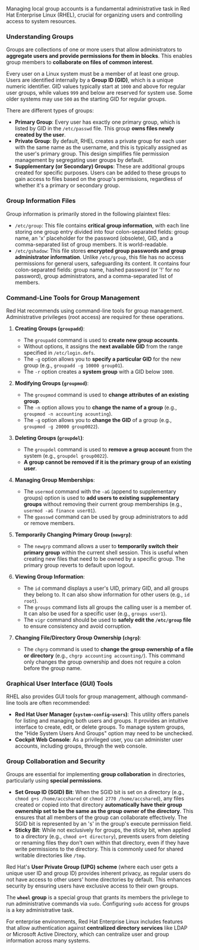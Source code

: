 Managing local group accounts is a fundamental administrative task in Red Hat Enterprise Linux (RHEL), crucial for organizing users and controlling access to system resources.

### Understanding Groups
Groups are collections of one or more users that allow administrators to **aggregate users and provide permissions for them in blocks**. This enables group members to **collaborate on files of common interest**.

Every user on a Linux system must be a member of at least one group. Users are identified internally by a **Group ID (GID)**, which is a unique numeric identifier. GID values typically start at `1000` and above for regular user groups, while values `999` and below are reserved for system use. Some older systems may use `500` as the starting GID for regular groups.

There are different types of groups:
*   **Primary Group**: Every user has exactly one primary group, which is listed by GID in the `/etc/passwd` file. This group **owns files newly created by the user**.
*   **Private Group**: By default, RHEL creates a private group for each user with the same name as the username, and this is typically assigned as the user's primary group. This design simplifies file permission management by segregating user groups by default.
*   **Supplementary (or Secondary) Groups**: These are additional groups created for specific purposes. Users can be added to these groups to gain access to files based on the group's permissions, regardless of whether it's a primary or secondary group.

### Group Information Files
Group information is primarily stored in the following plaintext files:
*   `/etc/group`: This file contains **critical group information**, with each line storing one group entry divided into four colon-separated fields: group name, an 'x' placeholder for the password (obsolete), GID, and a comma-separated list of group members. It is world-readable.
*   `/etc/gshadow`: This file stores **encrypted group passwords and group administrator information**. Unlike `/etc/group`, this file has no access permissions for general users, safeguarding its content. It contains four colon-separated fields: group name, hashed password (or '!' for no password), group administrators, and a comma-separated list of members.

### Command-Line Tools for Group Management
Red Hat recommends using command-line tools for group management. Administrative privileges (root access) are required for these operations.

1.  **Creating Groups (`groupadd`)**:
    *   The `groupadd` command is used to **create new group accounts**.
    *   Without options, it assigns the **next available GID** from the range specified in `/etc/login.defs`.
    *   The `-g` option allows you to **specify a particular GID** for the new group (e.g., `groupadd -g 10000 group01`).
    *   The `-r` option creates a **system group** with a GID below `1000`.

2.  **Modifying Groups (`groupmod`)**:
    *   The `groupmod` command is used to **change attributes of an existing group**.
    *   The `-n` option allows you to **change the name of a group** (e.g., `groupmod -n accounting acounting`).
    *   The `-g` option allows you to **change the GID** of a group (e.g., `groupmod -g 20000 group0022`).

3.  **Deleting Groups (`groupdel`)**:
    *   The `groupdel` command is used to **remove a group account** from the system (e.g., `groupdel group0022`).
    *   **A group cannot be removed if it is the primary group of an existing user**.

4.  **Managing Group Memberships**:
    *   The `usermod` command with the `-aG` (append to supplementary groups) option is used to **add users to existing supplementary groups** without removing their current group memberships (e.g., `usermod -aG finance user01`).
    *   The `gpasswd` command can be used by group administrators to add or remove members.

5.  **Temporarily Changing Primary Group (`newgrp`)**:
    *   The `newgrp` command allows a user to **temporarily switch their primary group** within the current shell session. This is useful when creating new files that need to be owned by a specific group. The primary group reverts to default upon logout.

6.  **Viewing Group Information**:
    *   The `id` command displays a user's UID, primary GID, and all groups they belong to. It can also show information for other users (e.g., `id root`).
    *   The `groups` command lists all groups the calling user is a member of. It can also be used for a specific user (e.g., `groups user1`).
    *   The `vigr` command should be used to **safely edit the `/etc/group` file** to ensure consistency and avoid corruption.

7.  **Changing File/Directory Group Ownership (`chgrp`)**:
    *   The `chgrp` command is used to **change the group ownership of a file or directory** (e.g., `chgrp accounting accounting/`). This command only changes the group ownership and does not require a colon before the group name.

### Graphical User Interface (GUI) Tools
RHEL also provides GUI tools for group management, although command-line tools are often recommended:
*   **Red Hat User Manager (`system-config-users`)**: This utility offers panels for listing and managing both users and groups. It provides an intuitive interface to create, edit, or delete groups. To manage system groups, the "Hide System Users And Groups" option may need to be unchecked.
*   **Cockpit Web Console**: As a privileged user, you can administer user accounts, including groups, through the web console.

### Group Collaboration and Security
Groups are essential for implementing **group collaboration** in directories, particularly using **special permissions**.
*   **Set Group ID (SGID) Bit**: When the SGID bit is set on a directory (e.g., `chmod g+s /home/accshared` or `chmod 2770 /home/accshared`), any files created or copied into that directory **automatically have their group ownership set to be the same as the group owner of the directory**. This ensures that all members of the group can collaborate effectively. The SGID bit is represented by an 's' in the group's execute permission field.
*   **Sticky Bit**: While not exclusively for groups, the sticky bit, when applied to a directory (e.g., `chmod o+t directory`), prevents users from deleting or renaming files they don't own within that directory, even if they have write permissions to the directory. This is commonly used for shared writable directories like `/tmp`.

Red Hat's **User Private Group (UPG) scheme** (where each user gets a unique user ID and group ID) provides inherent privacy, as regular users do not have access to other users' home directories by default. This enhances security by ensuring users have exclusive access to their own groups.

The **`wheel` group** is a special group that grants its members the privilege to run administrative commands via `sudo`. Configuring `sudo` access for groups is a key administrative task.

For enterprise environments, Red Hat Enterprise Linux includes features that allow authentication against **centralized directory services** like LDAP or Microsoft Active Directory, which can centralize user and group information across many systems.